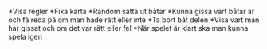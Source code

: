 *Visa regler
*Fixa karta
*Random sätta ut båtar
*Kunna gissa vart båtar är och få reda på om man hade rätt eller inte
*Ta bort båt delen
*Visa vart man har gissat och om det var rätt eller fel
*När spelet är klart ska man kunna spela igen